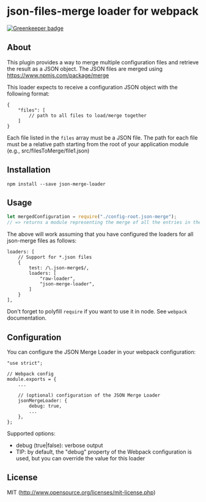 # json-files-merge loader for webpack

[![Greenkeeper badge](https://badges.greenkeeper.io/dsebastien/json-files-merge-loader.svg)](https://greenkeeper.io/)

## About
This plugin provides a way to merge multiple configuration files and retrieve the result as a JSON object. The JSON files are merged using https://www.npmjs.com/package/merge


This loader expects to receive a configuration JSON object with the following format:

```
{
    "files": [
        // path to all files to load/merge together
    ]
}
```

Each file listed in the `files` array must be a JSON file.
The path for each file must be a relative path starting from the root of your application module (e.g., src/filesToMerge/file1.json)

## Installation

`npm install --save json-merge-loader`

## Usage

``` javascript
let mergedConfiguration = require("./config-root.json-merge");
// => returns a module representing the merge of all the entries in the "file" array defined within config-root.json
```

The above will work assuming that you have configured the loaders for all json-merge files as follows:
```
loaders: [
    // Support for *.json files
    {
        test: /\.json-merge$/,
        loaders: [
            "raw-loader",
            "json-merge-loader",
        ]
    }
],
```

Don't forget to polyfill `require` if you want to use it in node.
See `webpack` documentation.

## Configuration
You can configure the JSON Merge Loader in your webpack configuration:

```
"use strict";

// Webpack config
module.exports = {
    ...

    // (optional) configuration of the JSON Merge Loader
    jsonMergeLoader: {
        debug: true,
        ...
    },
};

```

Supported options:
* debug (true|false): verbose output
* TIP: by default, the "debug" property of the Webpack configuration is used, but you can override the value for this loader

## License

MIT (http://www.opensource.org/licenses/mit-license.php)

